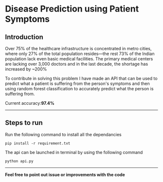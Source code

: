 # Disease Prediction using Patient Symptoms

Introduction
---
Over 75% of the healthcare infrastructure is concentrated in metro cities, where only 27% of the total population resides—the rest 73% of the Indian population lack even basic medical facilities. The primary medical centers are lacking over 3,000 doctors and in the last decade, the shortage has increased by ~200%

To contribute in solving this problem I have made an API that can be used to predict what a patient is suffering from the person's symptoms and then using random forest classification to accurately predict what the person is suffering from. 

Current accuracy:**97.4%**

---
Steps to run
---
Run the following command to install all the dependancies
```
pip install -r requirement.txt
```
The api can be launched in terminal by using the following command
```
python api.py
```
---
**Feel free to point out issue or improvements with the code**
